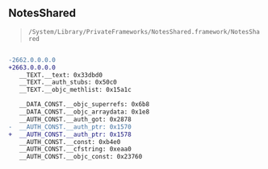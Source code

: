 ## NotesShared

> `/System/Library/PrivateFrameworks/NotesShared.framework/NotesShared`

```diff

-2662.0.0.0.0
+2663.0.0.0.0
   __TEXT.__text: 0x33dbd0
   __TEXT.__auth_stubs: 0x50c0
   __TEXT.__objc_methlist: 0x15a1c

   __DATA_CONST.__objc_superrefs: 0x6b8
   __DATA_CONST.__objc_arraydata: 0x1e8
   __AUTH_CONST.__auth_got: 0x2878
-  __AUTH_CONST.__auth_ptr: 0x1570
+  __AUTH_CONST.__auth_ptr: 0x1578
   __AUTH_CONST.__const: 0xb4e0
   __AUTH_CONST.__cfstring: 0xeaa0
   __AUTH_CONST.__objc_const: 0x23760

```
